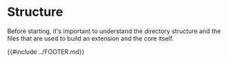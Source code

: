 # Structure

Before starting, it's important to understand the directory structure and the files that are used to build an extension
and the core itself.

{{#include ../FOOTER.md}}
